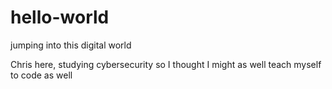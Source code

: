 # hello-world
jumping into this digital world

Chris here, studying cybersecurity so I thought I might as well teach myself to code as well
